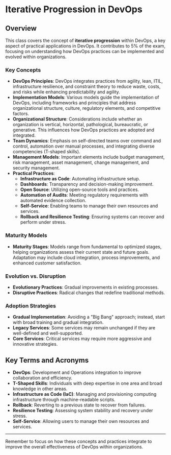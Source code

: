 # Iterative Progression in DevOps

## Overview
This class covers the concept of **iterative progression** within DevOps, a key aspect of practical applications in DevOps. It contributes to 5% of the exam, focusing on understanding how DevOps practices can be implemented and evolved within organizations.

### Key Concepts

- **DevOps Principles**: DevOps integrates practices from agility, lean, ITIL, infrastructure resilience, and constraint theory to reduce waste, costs, and risks while enhancing predictability and agility.
- **Implementation Models**: Various models guide the implementation of DevOps, including frameworks and principles that address organizational structure, culture, regulatory elements, and competitive factors.
- **Organizational Structure**: Considerations include whether an organization is vertical, horizontal, pathological, bureaucratic, or generative. This influences how DevOps practices are adopted and integrated.
- **Team Dynamics**: Emphasis on self-directed teams over command and control, automation over manual processes, and integrating diverse competencies (T-shaped skills).
- **Management Models**: Important elements include budget management, risk management, asset management, change management, and security management.
- **Practical Practices**: 
  - **Infrastructure as Code**: Automating infrastructure setup.
  - **Dashboards**: Transparency and decision-making improvement.
  - **Open Source**: Utilizing open-source tools and practices.
  - **Automation of Audits**: Meeting regulatory requirements with automated evidence collection.
  - **Self-Service**: Enabling teams to manage their own resources and services.
  - **Rollback and Resilience Testing**: Ensuring systems can recover and perform under stress.

### Maturity Models
- **Maturity Stages**: Models range from fundamental to optimized stages, helping organizations assess their current state and future goals. Adaptation may include cloud integration, process improvements, and enhanced customer satisfaction.

### Evolution vs. Disruption
- **Evolutionary Practices**: Gradual improvements in existing processes.
- **Disruptive Practices**: Radical changes that redefine traditional methods.

### Adoption Strategies
- **Gradual Implementation**: Avoiding a "Big Bang" approach; instead, start with broad training and gradual integration.
- **Legacy Services**: Some services may remain unchanged if they are well-defined and well-supported.
- **Core Services**: Critical services may require more aggressive and innovative strategies.

## Key Terms and Acronyms

- **DevOps**: Development and Operations integration to improve collaboration and efficiency.
- **T-Shaped Skills**: Individuals with deep expertise in one area and broad knowledge in other areas.
- **Infrastructure as Code (IaC)**: Managing and provisioning computing infrastructure through machine-readable scripts.
- **Rollback**: Reverting to a previous state to recover from failures.
- **Resilience Testing**: Assessing system stability and recovery under stress.
- **Self-Service**: Allowing users to manage their own resources and services.

---
Remember to focus on how these concepts and practices integrate to improve the overall effectiveness of DevOps within organizations.
